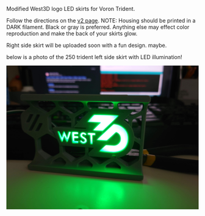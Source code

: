 Modified West3D logo LED skirts for Voron Trident.

Follow the directions on the [v2 page](https://github.com/oogoom/Voron-Skirt-Mods/blob/main/West3D/V2/). NOTE: Housing should be printed in a DARK filament.  Black or gray is preferred.  Anything else may effect color reproduction and make the back of your skirts glow. 

Right side skirt will be uploaded soon with a fun design.  maybe.

below is a photo of the 250 trident left side skirt with LED illumination!

![250 Skirt B LED](https://github.com/oogoom/Voron-Skirt-Mods/blob/main/West3D/Trident/250TridentLed.jpg)
